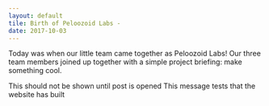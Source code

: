 ```yaml
---
layout: default
tile: Birth of Peloozoid Labs -
date: 2017-10-03
---
```


Today was when our little team came together as Peloozoid Labs! Our three team members joined up together with a simple project briefing: make something cool.

<!--excerpt-->

This should not be shown until post is opened
This message tests that the website has built
